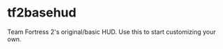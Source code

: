 tf2basehud
==========

Team Fortress 2's original/basic HUD. Use this to start customizing your own.
